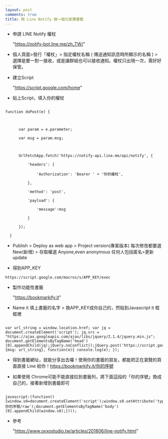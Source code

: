 ```yaml
---
layout: post
comments: true
title: 用 Line Notify 做一個元氣彈書籤
---
```




- 申請 LINE Notify 權杖

  "https://notify-bot.line.me/zh_TW/"

- 個人頁面>發行「權杖」> 指定權杖名稱 ( 傳送通知訊息時所顯示的名稱 ) > 選擇是要一對一接收，或是讓群組也可以接收通知。權杖只出現一次，需好好保管。

- 建立Script

  "https://script.google.com/home"

- 貼上Script，填入你的權杖

```

function doPost(e) {



      var param = e.parameter;

      var msg = param.msg;



      UrlFetchApp.fetch('https://notify-api.line.me/api/notify', {

          'headers': {

              'Authorization': 'Bearer ' + '你的權杖',

          },

          'method': 'post',

          'payload': {

              'message':msg

          }

      });

  }

```

- Publish > Deploy as web app > Project version(專案版本) 每次修改都要選 New(新增) > 存取權選 Anyone,even anonymous 任何人包括匿名>更新 update

- 得到APP_KEY

`https://script.google.com/macros/s/APP_KEY/exec`

- 製作功能性書籤

  "https://bookmarkify.it"

- Name it 填上書籤的名字 > 換APP_KEY成你自己的，然貼到Javascript it 框框裡

```

var url_string = window.location.href; var jq = document.createElement('script'); jq.src = "https://ajax.googleapis.com/ajax/libs/jquery/2.1.4/jquery.min.js"; document.getElementsByTagName('head')[0].appendChild(jq);jQuery.noConflict();jQuery.post('https://script.google.com/macros/s/APP_KEY/exec', {msg: url_string}, function(e){ console.log(e); });

```

- 得到書籤網址，就能分享出去囉！使用你的書籤的朋友，都能把正在瀏覽的頁面直接 Line 給你！https://bookmarkify.it/你的序號

- 如果使用 Chrome可能不能直接拉到書籤列，將下面這段的「你的序號」換成自己的，接著新增到書籤即可

```

javascript:(function(){window.s0=document.createElement('script');window.s0.setAttribute('type','text/javascript');window.s0.setAttribute('src','https://bookmarkify.it/bookmarklets/你的序號/raw');document.getElementsByTagName('body')[0].appendChild(window.s0);})();

```

- 參考

  "https://www.oxxostudio.tw/articles/201806/line-notify.html"

